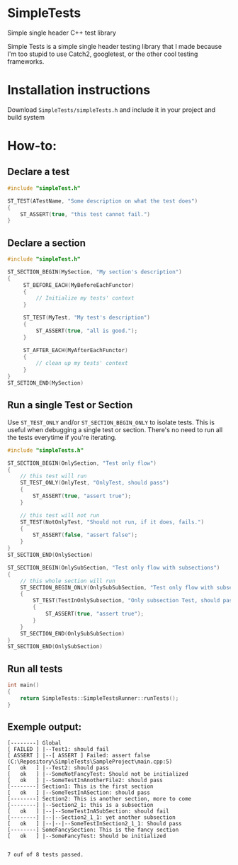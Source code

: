 # SimpleTests
Simple single header C++ test library

Simple Tests is a simple single header testing library that I made because I'm too stupid to use Catch2, googletest, 
or the other cool testing frameworks.

# Installation instructions
Download `SimpleTests/simpleTests.h` and include it in your project and build system

# How-to:
## Declare a test
```c++
#include "simpleTest.h"

ST_TEST(ATestName, "Some description on what the test does")
{
    ST_ASSERT(true, "this test cannot fail.")
}
```

## Declare a section
```c++
#include "simpleTest.h"

ST_SECTION_BEGIN(MySection, "My section's description")
{
     ST_BEFORE_EACH(MyBeforeEachFunctor)
     {
         // Initialize my tests' context
     }

     ST_TEST(MyTest, "My test's description")
     {
         ST_ASSERT(true, "all is good.");
     }

     ST_AFTER_EACH(MyAfterEachFunctor)
     {
         // clean up my tests' context
     }
}
ST_SETION_END(MySection)
```
## Run a single Test or Section
Use `ST_TEST_ONLY` and/or `ST_SECTION_BEGIN_ONLY` to isolate tests. This is useful when debugging a single test or section. There's no need to run all the tests everytime if you're iterating.
```c++
#include "simpleTests.h"

ST_SECTION_BEGIN(OnlySection, "Test only flow")
{
	// this test will run
	ST_TEST_ONLY(OnlyTest, "OnlyTest, should pass")
	{
		ST_ASSERT(true, "assert true");
	}

	// this test will not run
	ST_TEST(NotOnlyTest, "Should not run, if it does, fails.")
	{
		ST_ASSERT(false, "assert false");
	}
}
ST_SECTION_END(OnlySection)

ST_SECTION_BEGIN(OnlySubSection, "Test only flow with subsections")
{
	// this whole section will run
	ST_SECTION_BEGIN_ONLY(OnlySubSubSection, "Test only flow with subsections")
	{
		ST_TEST(TestInOnlySubsection, "Only subsection Test, should pass")
		{
			ST_ASSERT(true, "assert true");
		}
	}
	ST_SECTION_END(OnlySubSubSection)
}
ST_SECTION_END(OnlySubSection)
```

## Run all tests
```c++
int main()
{
    return SimpleTests::SimpleTestsRunner::runTests();
}
```

## Exemple output:
```
[--------] Global
[ FAILED ] |--Test1: should fail
[ ASSERT ] |--[ ASSERT ] Failed: assert false (C:\Repository\SimpleTests\SampleProject\main.cpp:5)
[   ok   ] |--Test2: should pass
[   ok   ] |--SomeNotFancyTest: Should not be initialized
[   ok   ] |--SomeTestInAnotherFile2: should pass
[--------] Section1: This is the first section
[   ok   ] |--SomeTestInASection: should pass
[--------] Section2: This is another section, more to come
[--------] |--Section2_1: this is a subsection
[   ok   ] |--|--SomeTestInASubSection: should fail
[--------] |--|--Section2_1_1: yet another subsection
[   ok   ] |--|--|--SomeTestInSection2_1_1: Should pass
[--------] SomeFancySection: This is the fancy section
[   ok   ] |--SomeFancyTest: Should be initialized


7 ouf of 8 tests passed.
```
